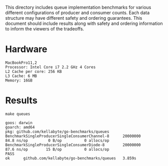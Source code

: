 This directory includes queue implementation benchmarks for various different configurations of producer and consumer counts. Each data structure may have different safety and ordering guarantees. This document should include results along with safety and ordering information to inform the viewers of the tradeoffs.

# Hardware
```
MacBookPro11,2
Processor: Intel Core i7 2.2 GHz 4 Cores
L2 Cache per core: 256 KB
L3 Cache: 6 MB
Memory: 16GB
```

# Results
```
make queues

goos: darwin
goarch: amd64
pkg: github.com/kellabyte/go-benchmarks/queues
BenchmarkSingleProducerSingleConsumerChannel-8   	20000000	        84.8 ns/op	       0 B/op	       0 allocs/op
BenchmarkSingleProducerSingleConsumerDiode-8     	20000000	        87.6 ns/op	      15 B/op	       0 allocs/op
PASS
ok  	github.com/kellabyte/go-benchmarks/queues	3.859s
```